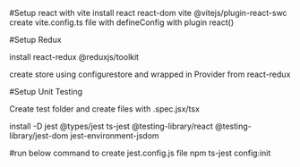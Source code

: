 #Setup react with vite
install react react-dom vite @vitejs/plugin-react-swc
create vite.config.ts file with defineConfig with plugin react()


#Setup Redux

install react-redux @reduxjs/toolkit

create store using configurestore and wrapped in Provider from react-redux


#Setup Unit Testing

Create test folder and create files with .spec.jsx/tsx

install -D jest @types/jest ts-jest @testing-library/react @testing-library/jest-dom jest-environment-jsdom

#run below command to create jest.config.js file 
npm ts-jest config:init
